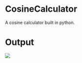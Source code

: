 # CosineCalculator
A cosine calculator built in python.

# Output
![](https://user-images.githubusercontent.com/53035336/101068368-8ea9fd80-3590-11eb-8ad3-39db5ca2e933.png)
